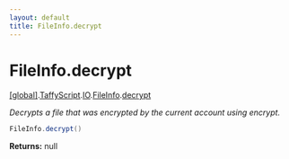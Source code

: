 ```yaml
---
layout: default
title: FileInfo.decrypt
---
```


# FileInfo.decrypt

[\[global\]]({{site.baseurl}}/docs/).[TaffyScript]({{site.baseurl}}/docs/TaffyScript/).[IO]({{site.baseurl}}/docs/TaffyScript/IO/).[FileInfo]({{site.baseurl}}/docs/TaffyScript/IO/FileInfo/).[decrypt]({{site.baseurl}}/docs/TaffyScript/IO/FileInfo/decrypt/)

_Decrypts a file that was encrypted by the current account using encrypt._

```cs
FileInfo.decrypt()
```

**Returns:** null
